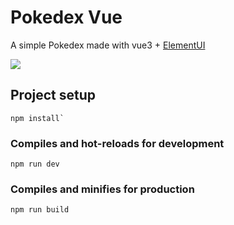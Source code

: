 # Pokedex Vue
A simple Pokedex made with vue3 + [ElementUI](https://element-plus.org/en-US/)

[<img src="https://img.icons8.com/fluency/96/000000/figma.png"/>](https://www.figma.com/file/DFYAI1jv6hQAcgy7c8kqZc/PokeVue?node-id=0%3A1)
## Project setup
```
npm install`
```

### Compiles and hot-reloads for development

```
npm run dev
```

### Compiles and minifies for production

```
npm run build
```

